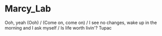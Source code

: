 # Marcy_Lab
Ooh, yeah (Ooh) / (Come on, come on) / I see no changes, wake up in the morning and I ask myself / Is life worth livin'? Tupac
